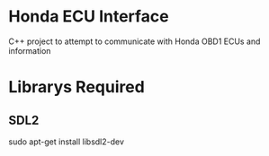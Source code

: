 # Honda ECU Interface
C++ project to attempt to communicate with Honda OBD1 ECUs and information


# Librarys Required
## SDL2
sudo apt-get install libsdl2-dev
